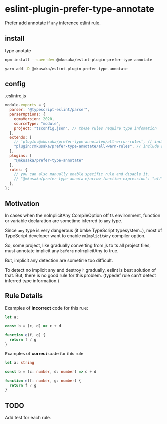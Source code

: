 # eslint-plugin-prefer-type-annotate

Prefer add annotate if `any` inference eslint rule.

## install

type anotate

```bash
npm install --save-dev @mkusaka/eslint-plugin-prefer-type-annotate
```

```bash
yarn add -D @mkusaka/eslint-plugin-prefer-type-annotate
```

## config
.eslintrc.js
```js
module.exports = {
  parser: "@typescript-eslint/parser",
  parserOptions: {
    ecmaVersion: 2020,
    sourceType: "module",
    project: "tsconfig.json", // these rules require type infomation
  },
  extends: [
    // "plugin:@mkusaka/prefer-type-annotaten/all-error-rules", // include all rule as error
    "plugin:@mkusaka/prefer-type-annotate/all-warn-rules", // include all rule as error
  ],
  plugins: [
    "@mkusaka/prefer-type-annotate",
  ],
  rules: {
    // you can also manually enable specific rule and disable it.
    // "@mkusaka/prefer-type-annotate/arrow-function-expression": "off"
  },
};
```


## Motivation

In cases when the noInplicitAny CompileOption off ts environment, function or variable declaration are sometime inferred to `any` type.

Since `any` type is very dangerous (it brake TypeScript typesystem..), most of TypeScript developer want to enable `noImplicitAny` compiler option.

So, some project, like gradually converting from js to ts all project files, must annotate implicit any `before` noImplicitAny to true.

But, implicit any detection are sometime too difficult.

To detect no implicit any and destroy it gradually, eslint is best solution of that. But, there is no good rule for this problem. (typedef rule can't detect inferred type information.)

## Rule Details

Examples of **incorrect** code for this rule:

```ts
let a;

const b = (c, d) => c + d

function e(f, g) {
  return f / g
}
```

Examples of **correct** code for this rule:

```ts
let a: string

const b = (c: number, d: number) => c + d

function e(f: number, g: number) {
  return f / g
}
```

## TODO
Add test for each rule.
